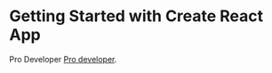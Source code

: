 # Getting Started with Create React App

Pro Developer [Pro developer](https://pro-developer-firebase.web.app/).

